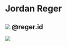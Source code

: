 # Jordan Reger
## <img src="https://img.icons8.com/material-rounded/24/000000/instagram-new.png"/> @reger.id

<img src="https://seekvectorlogo.net/wp-content/uploads/2019/10/blockstack-vector-logo-xs.png">
